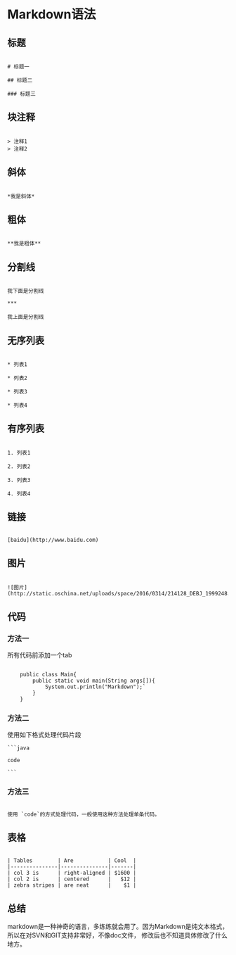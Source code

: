 # Markdown语法

## 标题

```

# 标题一

## 标题二

### 标题三

```

## 块注释

```

> 注释1
> 注释2

```

## 斜体

```

*我是斜体*

```

## 粗体

```

**我是粗体**

```

## 分割线

```

我下面是分割线

***

我上面是分割线

```

## 无序列表

```

* 列表1

* 列表2

* 列表3

* 列表4

```

## 有序列表

```

1. 列表1

2. 列表2

3. 列表3

4. 列表4

```

## 链接

```

[baidu](http://www.baidu.com)

```

## 图片

```

![图片](http://static.oschina.net/uploads/space/2016/0314/214128_DEBJ_1999248.jpg)

```

## 代码

### 方法一

所有代码前添加一个tab

```

    public class Main{
        public static void main(String args[]){
            System.out.println("Markdown");`
        }
    }

```

### 方法二

使用如下格式处理代码片段

    ```java

    code

    ```
    
### 方法三

```

使用 `code`的方式处理代码，一般使用这种方法处理单条代码。

```

## 表格

```

| Tables        | Are           | Cool  |
|---------------|---------------|-------|
| col 3 is      | right-aligned | $1600 |
| col 2 is      | centered      |   $12 |
| zebra stripes | are neat      |    $1 |

```

## 总结

markdown是一种神奇的语言，多练练就会用了。因为Markdown是纯文本格式，所以在对SVN和GIT支持非常好，不像doc文件，
修改后也不知道具体修改了什么地方。